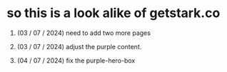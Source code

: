 # so this is a look alike of getstark.co 

1. (03 / 07 / 2024) need to add two more pages

2. (03 / 07 / 2024) adjust the purple content.

3. (04 / 07 / 2024) fix the purple-hero-box 